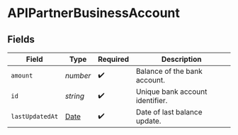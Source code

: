# APIPartnerBusinessAccount


## Fields

| Field                                                                                         | Type                                                                                          | Required                                                                                      | Description                                                                                   |
| --------------------------------------------------------------------------------------------- | --------------------------------------------------------------------------------------------- | --------------------------------------------------------------------------------------------- | --------------------------------------------------------------------------------------------- |
| `amount`                                                                                      | *number*                                                                                      | :heavy_check_mark:                                                                            | Balance of the bank account.                                                                  |
| `id`                                                                                          | *string*                                                                                      | :heavy_check_mark:                                                                            | Unique bank account identifier.                                                               |
| `lastUpdatedAt`                                                                               | [Date](https://developer.mozilla.org/en-US/docs/Web/JavaScript/Reference/Global_Objects/Date) | :heavy_check_mark:                                                                            | Date of last balance update.                                                                  |